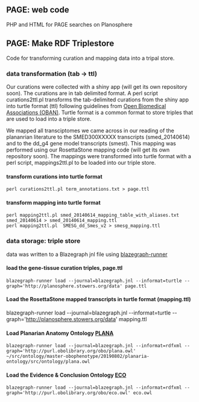 ## PAGE: web code
PHP and HTML for PAGE searches on Planosphere 

## PAGE: Make RDF Triplestore
Code for transforming curation and mapping data into a tripal store.
### data transformation (tab -> ttl)

Our curations were collected with a shiny app (will get its own repository soon). The curations are in tab delimited format. A perl script curations2ttl.pl transforms the tab-delimited curations from the shiny app into turtle format (ttl) following guidelines from [Open Biomedical Associations (OBAN)](https://github.com/EBISPOT/OBAN). Turtle format is a common format to store triples that are used to load into a triple store.

We mapped all transciptomes we came across in our reading of the plananrian literature to the SMED300XXXXX transcripts (smed_20140614) and to the dd_g4 gene model transcripts (smest). This mapping was performed using our RosettaStone mapping code (will get its own repository soon). The mappings were transformed into turtle format with a perl script, mappings2ttl.pl to be loaded into our triple store.

#### transform curations into turtle format
```
perl curations2ttl.pl term_annotations.txt > page.ttl 
```

#### transform mapping into turtle format
```
perl mapping2ttl.pl smed_20140614_mapping_table_with_aliases.txt smed_20140614 > smed_20140614_mapping.ttl 
perl mapping2ttl.pl  SMESG_dd_Smes_v2 > smesg_mapping.ttl 
```

### data storage: triple store
data was written to a Blazegraph jnl file using [blazegraph-runner](https://github.com/balhoff/blazegraph-runner)

#### load the gene-tissue curation triples, page.ttl
```
blazegraph-runner load --journal=blazegraph.jnl --informat=turtle --graph='http://planosphere.stowers.org/data' page.ttl
```

#### Load the RosettaStone mapped transcripts in turtle format (mapping.ttl)
blazegraph-runner load --journal=blazegraph.jnl --informat=turtle --graph='http://planosphere.stowers.org/data' mapping.ttl

#### Load Planarian Anatomy Ontology [PLANA](https://www.ebi.ac.uk/ols/ontologies/plana)
```
blazegraph-runner load --journal=blazegraph.jnl --informat=rdfxml --graph='http://purl.obolibrary.org/obo/plana.owl' ~/src/ontology/master-obophenotype/20190802/planaria-ontology/src/ontology/plana.owl
```

#### Load the Evidence & Conclusion Ontology [ECO](https://www.ebi.ac.uk/ols/ontologies/eco)
```
blazegraph-runner load --journal=blazegraph.jnl --informat=rdfxml --graph='http://purl.obolibrary.org/obo/eco.owl' eco.owl
```
